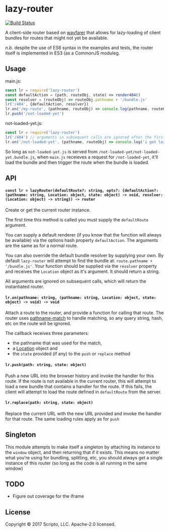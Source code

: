 # lazy-router
[![Build Status](https://travis-ci.org/scriptoLLC/lazy-router.svg?branch=master)](https://travis-ci.org/scriptoLLC/lazy-router)

A client-side router based on [wayfarer](https://github.com/yoshuawyuts/wayfarer)  that allows for lazy-loading of client bundles for routes that might not yet be available.

_n.b._ despite the use of ES6 syntax in the examples and tests, the router itself is implemented in ES3 (as a CommonJS moduleg.

## Usage
main.js:
```js
const lr = require('lazy-router')
const defaultAction = (path, routeObj, state) => render404()
const resolver = (routeObj) => routeObj.pathname + '/bundle.js'
lr('/404', {defaultAction, resolver})
lr.on('/my-route', (pathname, routeObj) => console.log(pathname, routeObj))
lr.push('/not-loaded-yet')
```

not-loaded-yet.js:
```js
const lr = require('lazy-router')
lr('/404') // arguments in subsequent calls are ignored after the first call
lr.on('/not-loaded-yet', (pathname, routeObj) => console.log('i got lazy loaded'))
```

So long as `not-loaded-yet.js` is served from `/not-loaded-yet/not-loaded-yet.bundle.js`, when
`main.js` receieves a request for `/not-loaded-yet`, it'll load the bundle and then
trigger the route when the bundle is loaded.


## API
#### `const lr = lazyRouter(defaultRoute?: string, opts?: {defaultAction?: (pathname: string, Location: object, state: object) -> void, resolver: (Location: object) -> string}) -> router`
Create or get the current router instance.

The first time this method is called you must supply the `defaultRoute` argument.

You can supply a default renderer (if you know that the function will always be
available) via the options hash property `defaultAction`. The arguments are the same
as for a normal route.

You can also override the default bundle resolver by supplying your own.  By default
`lazy-router` will attempt to find the bundle at: `route.pathname + '/bundle.js'`.
Your function should be supplied via the `resolver` property and receives the `Location` object
as it's argument. It should return a string.

All arguments are ignored on subsequent calls, which will return the instantiated
router.

#### `lr.on(pathname: string, (pathname: string, Location: object, state: object) -> void) -> void`
Attach a route to the router, and provide a function for calling that route. The
router uses [pathname-match](https://github.com/yoshuawyuts/pathname-match) to handle
matching, so any query string, hash, etc on the route will be ignored.

The callback receives three parameters:
* the pathname that was used for the match,
* a [Location](https://developer.mozilla.org/en-US/docs/Web/API/Location) object and
* the `state` provided (if any) to the `push` or `replace` method

#### `lr.push(path: string, state: object)`
Push a new URL into the browser history and invoke the handler for this route.
If the route is not available in the current router, this will attempt to
load a new bundle that contains a handler for the route.  If this fails, the
client will attempt to load the route defined in `defaultRoute` from the server.

#### `lr.replace(path: string, state: object)`
Replace the current URL with the new URL provided and invoke the handler for that
route. The same loading rules apply as for `push`

## Singleton
This module attempts to make itself a singleton by attaching its instance to the
`window` object, and then returning that if it exists.  This means no matter
what you're using for bundling, splitting, etc, you should always get a single
instance of this router (so long as the code is all running in the same window)

## TODO
* Figure out coverage for the iframe

## License
Copyright © 2017 Scripto, LLC.  Apache-2.0 licensed.
